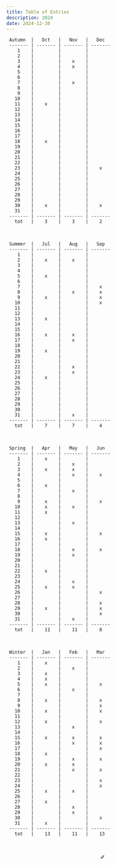 ```yaml
---
title: Table of Entries
description: 2024
date: 2024-12-30
---
```


     Autumn  |   Oct   |   Nov   |   Dec   
     ------- | ------- | ------- | ------- 
        1    |         |         |         
        2    |         |         |        
        3    |         |    x    |        
        4    |         |    x    |        
        5    |         |         |     
        6    |         |         |         
        7    |         |    x    |         
        8    |         |         |        
        9    |         |         |       
       10    |         |         |         
       11    |    x    |         |         
       12    |         |         |         
       13    |         |         |         
       14    |         |         |         
       15    |         |         |       
       16    |         |         |         
       17    |         |         |         
       18    |    x    |         |        
       19    |         |         |        
       20    |         |         |         
       21    |         |         |         
       22    |         |         |        
       23    |         |         |    x  
       24    |         |         |         
       25    |         |         |         
       26    |         |         |         
       27    |         |         |     
       28    |         |         |        
       29    |         |         |        
       30    |    x    |         |    x  
       31    |         |         |        
     ------- | ------- | ------- | ------- 
       tot   |    3    |    3    |    2 

&nbsp;

     Summer  |   Jul   |   Aug   |   Sep   
     ------- | ------- | ------- | ------- 
        1    |         |         |         
        2    |    x    |    x    |        
        3    |         |         |        
        4    |         |         |        
        5    |    x    |         |     
        6    |         |         |         
        7    |         |         |    x    
        8    |         |    x    |    x   
        9    |    x    |         |    x  
       10    |         |         |    x    
       11    |         |         |         
       12    |         |         |         
       13    |    x    |         |         
       14    |         |         |         
       15    |         |         |       
       16    |    x    |    x    |         
       17    |         |    x    |         
       18    |         |         |        
       19    |    x    |         |        
       20    |         |         |         
       21    |         |         |         
       22    |         |    x    |        
       23    |         |    x    |        
       24    |    x    |         |         
       25    |         |         |         
       26    |         |         |         
       27    |         |         |     
       28    |         |         |        
       29    |         |         |        
       30    |         |         |       
       31    |         |    x    |        
     ------- | ------- | ------- | ------- 
       tot   |    7    |    7    |    4 

&nbsp;

     Spring  |   Apr   |   May   |   Jun   
     ------- | ------- | ------- | ------- 
        1    |    x    |         |         
        2    |         |    x    |        
        3    |    x    |    x    |        
        4    |         |    x    |    x    
        5    |         |         |     
        6    |    x    |         |         
        7    |         |    x    |         
        8    |         |         |        
        9    |    x    |         |    x   
       10    |    x    |    x    |         
       11    |    x    |         |         
       12    |         |         |         
       13    |         |    x    |         
       14    |         |         |         
       15    |    x    |         |    x   
       16    |    x    |         |         
       17    |         |         |         
       18    |         |    x    |    x    
       19    |         |    x    |        
       20    |         |         |         
       21    |         |         |         
       22    |    x    |         |        
       23    |         |         |        
       24    |         |    x    |         
       25    |    x    |    x    |         
       26    |         |         |    x     
       27    |         |         |     
       28    |         |         |    x    
       29    |    x    |         |    x    
       30    |         |         |    x   
       31    |         |    x    |        
     ------- | ------- | ------- | ------- 
       tot   |    11   |    11   |    8  

&nbsp;

     Winter  |   Jan   |   Feb   |   Mar   
     ------- | ------- | ------- | ------- 
        1    |    x    |         |         
        2    |         |    x    |        
        3    |    x    |         |        
        4    |    x    |         |         
        5    |    x    |         |    x   
        6    |         |    x    |         
        7    |         |         |         
        8    |    x    |         |    x   
        9    |         |         |    x   
       10    |    x    |         |    x    
       11    |         |         |         
       12    |    x    |         |    x    
       13    |         |    x    |         
       14    |         |         |         
       15    |    x    |    x    |    x   
       16    |         |    x    |    x    
       17    |         |         |    x    
       18    |    x    |         |         
       19    |         |    x    |    x   
       20    |    x    |    x    |         
       21    |         |    x    |    x    
       22    |         |         |        
       23    |         |         |    x   
       24    |         |         |    x    
       25    |    x    |    x    |         
       26    |         |         |         
       27    |    x    |         |     
       28    |         |    x    |         
       29    |         |    x    |         
       30    |         |         |    x   
       31    |    x    |         |        
     ------- | ------- | ------- | ------- 
       tot   |    13   |    11   |    13   

&nbsp;

<div align="center">
  ✐
</div>
